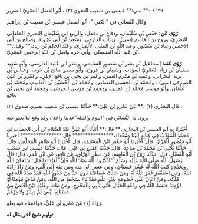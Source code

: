 ٤٦٢٩ -** سي:** عيسى بن شعيب النحوي (٣) ، أَبُو الفضل البَصْرِيّ الضرير.

وَقَال النَّسَائي في "الكنى ": أَبُو الفضل عيسى بْن شعيب بْن إبراهيم.

**رَوَى عَن:** حَفْصِ بْنِ سُلَيْمان، ودفاع بن دغفل، والربيع ابن سُلَيْمان النميري الخلقاني البَصْرِيّ، وروح بن القاسم (سي) ، ورثاب الدارمي، وسَعِيد بْن أَبي عَرُوبَة، وصالح بن أَبي الاخضر،وعباد بْن مَنْصُور، وعبد اللَّه بْن المثنى الأَنْصارِيّ، وعَبْد الحكم بْن زياد،** وقيل:** ابْن عَبد اللَّه القسملي، وأبي حرة واصل بْن عَبْد الرحمن البَصْرِيّ.

**رَوَى عَنه:** إسماعيل بْن بشر بْن منصور السليمي، وبشر ابن عُبَيد الدارسي، وأَبُو سَعِيد سفيان بْن زياد البَصْرِيّ المؤدب، وشيبان بْن فروخ، وأَبُو معمر صالح بْن حرب، وعباس بْن يزيد البحراني، وعقبة بْن مكرم العمي، وعُمَر بن يحيى بن نافع الإبلي، وعَمْرو بْن عَلِيّ الصيرفي (سي) ، ومُحَمَّد بْن الحسين القصاص، ومُحَمَّد بْن الْحُصَيْن بْن الْقَاسِم، ومُحَمَّد بْن عُثْمَان، وأَبُو موسى مُحَمَّد بْن المثنى، ومحمد بْن موسى الحرشي، ومحمد ابن يحيى بْن نافع.

قال البخاري (١) ،** عَنْ عَمْرو بْن عَلِيّ:** حَدَّثَنَا عيسى بْن شعيب بصري صدوق (٢) .

روى له النَّسَائي في "اليوم والليلة"حديثا واحدا، وقد وقع لنا بعلو عنه.

أَخْبَرَنَا بِهِ أبو الحسن بْن البخاري،** قال:** أَنَبَأَنَا أَبُو عَلِيٍّ عَبْدُ السَّلامِ بْن أَبي الخطاب بْن مُحَمَّدٍ الْمُؤَدِّبُ فِي كِتَابِهِ إِلَيْنَا مِنْبَغْدَادَ،**************** قال:**************** أخبرنا أَبُو مَنْصُورٍ الْقَزَّازُ، قال: أَخْبَرَنَا أَبُو جَعْفَرِ ابْنُ الْمُسْلِمَةِ، قال: أَخْبَرَنَا أَبُو طَاهِرٍ الْمُخَلِّصُ، قال: حَدَّثَنَا يَحْيَى بْن مُحَمَّد بْن صاعد، قال: حَدَّثَنَا عَمْرو بْن عَلِي، قال: حَدَّثَنَا عيسى ابن شُعَيْبٍ أَبُو الْفَضْلِ، قال: حَدَّثَنَا رَوْحُ بْنُ الْقَاسِمِ، عَنْ مَطَرٍ الْوَرَّاقِ، عَنْ نَافِعٍ، عَنِ ابْنِ عُمَر، قال: قال رَسُولُ اللَّهِ صَلَّى اللَّهُ عَلَيْهِ وسَلَّمَ: "اذْكُرُوا اللَّهَ عِبَادَ اللَّهِ فَإِنَّ الْعَبْدَ إِذَا قال: سُبْحَانَ اللَّهِ وبِحَمْدِهِ كَتَبَ اللَّهُ لَهُ عَشْرَ حَسَنَاتٍ، ومن عشر إلى مئة ومن مئة إِلَى أَلْفٍ، ومَنْ زَادَ زَادَهُ اللَّهُ، ومَنِ اسْتَغْفَرَ غَفَرَ اللَّهُ لَهُ ومَنْ حَالَتْ شَفَاعَتُهُ دُونَ حَدٍّ مِنْ حُدُودِ اللَّهِ فَقَدْ ضَادَّ اللَّهَ فِي مُلْكِهِ، ومَنْ أَعَانَ عَلَى خُصُومَةٍ بِغَيْرِ عِلْمٍ فَقَدْ بَاءَ بِسَخَطٍ مِنَ اللَّهِ، ومَنْ قَذَفَ مُؤْمِنًا أَوْ مُؤْمِنَةً حَبَسَهُ اللَّهُ فِي رَدْغَةِ الْخَبَالِ حَتَّى يَأْتِيَ بِالْمَخْرَجِ، ومَنْ مَاتَ وعَلَيْهِ دَيْنٌ أُقْتُصَّ مِنْ حَسَنَاتِهِ لَيْسَ ثَمَّ دِينَارٌ ولا دِرْهَمٌ.

رَوَاهُ (١) عَنْ عَمْرو بْنِ عَلِيٍّ، فوافقناه فيه بعلو.

**ولهم شيخ آخر يقال له:**